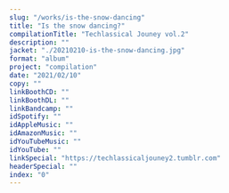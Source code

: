 ```yaml
---
slug: "/works/is-the-snow-dancing"
title: "Is the snow dancing?"
compilationTitle: "Techlassical Jouney vol.2"
description: ""
jacket: "./20210210-is-the-snow-dancing.jpg"
format: "album"
project: "compilation"
date: "2021/02/10"
copy: ""
linkBoothCD: ""
linkBoothDL: ""
linkBandcamp: ""
idSpotify: ""
idAppleMusic: ""
idAmazonMusic: ""
idYouTubeMusic: ""
idYouTube: ""
linkSpecial: "https://techlassicaljouney2.tumblr.com"
headerSpecial: ""
index: "0"
---
```

